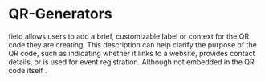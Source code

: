 # QR-Generators
field allows users to add a brief, customizable label or context for the QR code they are creating. This description can help clarify the purpose of the QR code, such as indicating whether it links to a website, provides contact details, or is used for event registration. Although not embedded in the QR code itself .
